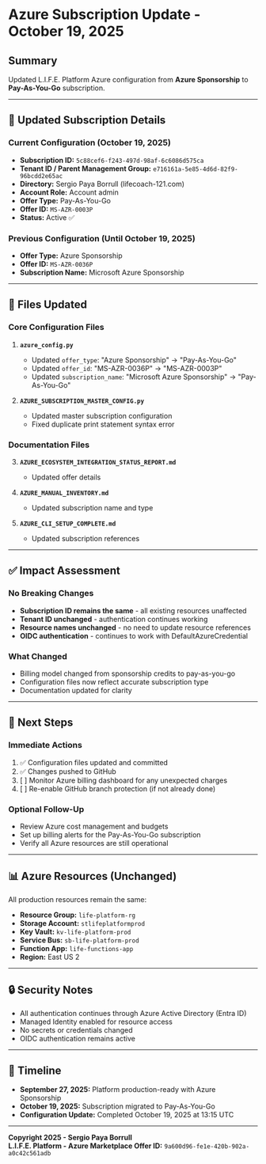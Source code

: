 # Azure Subscription Update - October 19, 2025

## Summary

Updated L.I.F.E. Platform Azure configuration from **Azure Sponsorship** to **Pay-As-You-Go** subscription.

---

## 🔐 Updated Subscription Details

### Current Configuration (October 19, 2025)

- **Subscription ID:** `5c88cef6-f243-497d-98af-6c6086d575ca`
- **Tenant ID / Parent Management Group:** `e716161a-5e85-4d6d-82f9-96bcdd2e65ac`
- **Directory:** Sergio Paya Borrull (lifecoach-121.com)
- **Account Role:** Account admin
- **Offer Type:** Pay-As-You-Go
- **Offer ID:** `MS-AZR-0003P`
- **Status:** Active ✅

### Previous Configuration (Until October 19, 2025)

- **Offer Type:** Azure Sponsorship
- **Offer ID:** `MS-AZR-0036P`
- **Subscription Name:** Microsoft Azure Sponsorship

---

## 📝 Files Updated

### Core Configuration Files

1. **`azure_config.py`**
   - Updated `offer_type`: "Azure Sponsorship" → "Pay-As-You-Go"
   - Updated `offer_id`: "MS-AZR-0036P" → "MS-AZR-0003P"
   - Updated `subscription_name`: "Microsoft Azure Sponsorship" → "Pay-As-You-Go"

2. **`AZURE_SUBSCRIPTION_MASTER_CONFIG.py`**
   - Updated master subscription configuration
   - Fixed duplicate print statement syntax error

### Documentation Files

3. **`AZURE_ECOSYSTEM_INTEGRATION_STATUS_REPORT.md`**
   - Updated offer details

4. **`AZURE_MANUAL_INVENTORY.md`**
   - Updated subscription name and type

5. **`AZURE_CLI_SETUP_COMPLETE.md`**
   - Updated subscription references

---

## ✅ Impact Assessment

### No Breaking Changes

- **Subscription ID remains the same** - all existing resources unaffected
- **Tenant ID unchanged** - authentication continues working
- **Resource names unchanged** - no need to update resource references
- **OIDC authentication** - continues to work with DefaultAzureCredential

### What Changed

- Billing model changed from sponsorship credits to pay-as-you-go
- Configuration files now reflect accurate subscription type
- Documentation updated for clarity

---

## 🚀 Next Steps

### Immediate Actions

1. ✅ Configuration files updated and committed
2. ✅ Changes pushed to GitHub
3. [ ] Monitor Azure billing dashboard for any unexpected charges
4. [ ] Re-enable GitHub branch protection (if not already done)

### Optional Follow-Up

- Review Azure cost management and budgets
- Set up billing alerts for the Pay-As-You-Go subscription
- Verify all Azure resources are still operational

---

## 📊 Azure Resources (Unchanged)

All production resources remain the same:

- **Resource Group:** `life-platform-rg`
- **Storage Account:** `stlifeplatformprod`
- **Key Vault:** `kv-life-platform-prod`
- **Service Bus:** `sb-life-platform-prod`
- **Function App:** `life-functions-app`
- **Region:** East US 2

---

## 🔒 Security Notes

- All authentication continues through Azure Active Directory (Entra ID)
- Managed Identity enabled for resource access
- No secrets or credentials changed
- OIDC authentication remains active

---

## 📅 Timeline

- **September 27, 2025:** Platform production-ready with Azure Sponsorship
- **October 19, 2025:** Subscription migrated to Pay-As-You-Go
- **Configuration Update:** Completed October 19, 2025 at 13:15 UTC

---

**Copyright 2025 - Sergio Paya Borrull**  
**L.I.F.E. Platform - Azure Marketplace Offer ID:** `9a600d96-fe1e-420b-902a-a0c42c561adb`
